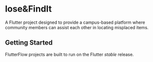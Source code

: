 # lose&FindIt

A Flutter project designed to provide a campus-based platform where community members can assist each other in locating misplaced items.

## Getting Started

FlutterFlow projects are built to run on the Flutter _stable_ release.
